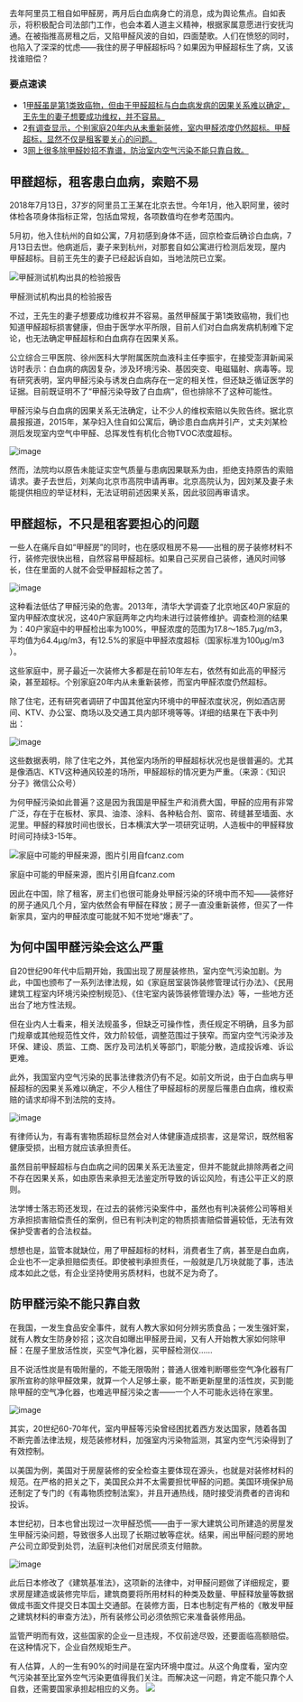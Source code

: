 去年阿里员工租自如甲醛房，两月后白血病身亡的消息，成为舆论焦点。自如表示，将积极配合司法部门工作，也会本着人道主义精神，根据家属意愿进行安抚沟通。在被指推高房租之后，又陷甲醛风波的自如，四面楚歌。人们在愤怒的同时，也陷入了深深的忧虑——我住的房子甲醛超标吗？如果因为甲醛超标生了病，又该找谁赔偿？

### 要点速读

*   1[甲醛虽是第1类致癌物，但由于甲醛超标与白血病发病的因果关系难以确定，王先生的妻子想要成功维权，并不容易。](javascript:void(0))
*   2[有调查显示，个别家庭20年内从未重新装修，室内甲醛浓度仍然超标。甲醛超标，显然不仅是租客要关心的问题。](javascript:void(0))
*   3[网上很多除甲醛妙招不靠谱，防治室内空气污染不能只靠自救。](javascript:void(0))

## 甲醛超标，租客患白血病，索赔不易

2018年7月13日，37岁的阿里员工王某在北京去世。今年1月，他入职阿里，彼时体检各项身体指标正常，包括血常规，各项数值均在参考范围内。

5月初，他入住杭州的自如公寓，7月初感到身体不适，回京检查后确诊白血病，7月13日去世。他病逝后，妻子来到杭州，对那套自如公寓进行检测后发现，屋内甲醛超标。目前王先生的妻子已经起诉自如，当地法院已立案。

![甲醛测试机构出具的检验报告](http://upload-images.jianshu.io/upload_images/6943526-5bcdcb6e76f0c264.jpg?imageMogr2/auto-orient/strip%7CimageView2/2/w/1240 "甲醛测试机构出具的检验报告")

甲醛测试机构出具的检验报告

不过，王先生的妻子想要成功维权并不容易。虽然甲醛属于第1类致癌物，我们也知道甲醛超标损害健康，但由于医学水平所限，目前人们对白血病发病机制难下定论，也无法确定甲醛超标和白血病存在因果关系。

公立综合三甲医院、徐州医科大学附属医院血液科主任李振宇，在接受澎湃新闻采访时表示：白血病的病因复杂，涉及环境污染、基因突变、电磁辐射、病毒等。现有研究表明，室内甲醛污染与诱发白血病存在一定的相关性，但还缺乏循证医学的证据。目前既证明不了“甲醛污染导致了白血病”，但也排除不了这种可能性。

甲醛污染与白血病的因果关系无法确定，让不少人的维权索赔以失败告终。据北京晨报报道，2015年，某孕妇入住自如公寓后，确诊患白血病并引产，丈夫刘某检测后发现室内空气中甲醛、总挥发性有机化合物TVOC浓度超标。

![image](http://upload-images.jianshu.io/upload_images/6943526-458d12b8f73f607e.jpg?imageMogr2/auto-orient/strip%7CimageView2/2/w/1240)

然而，法院均以原告未能证实空气质量与患病因果联系为由，拒绝支持原告的索赔请求。妻子去世后，刘某向北京市高院申请再审。北京高院认为，因刘某及妻子未能提供相应的举证材料，无法证明前述因果关系，因此驳回再审请求。

## 甲醛超标，不只是租客要担心的问题

一些人在痛斥自如“甲醛房”的同时，也在感叹租房不易——出租的房子装修材料不行，装修完很快出租，自然容易甲醛超标。如果自己买房自己装修，通风时间够长，住在里面的人就不会受甲醛超标之苦了。

![image](http://upload-images.jianshu.io/upload_images/6943526-eb114a8ceb5bea98.jpeg?imageMogr2/auto-orient/strip%7CimageView2/2/w/1240)

这种看法低估了甲醛污染的危害。2013年，清华大学调查了北京地区40户家庭的室内甲醛浓度状况，这40户家庭两年之内均未进行过装修维护。调查检测的结果为：40户家庭中的甲醛检出率为100%，甲醛浓度的范围为17.8～185.7μg/m3，平均值为64.4μg/m3，有12.5%的家庭中甲醛浓度超标（国家标准为100μg/m3 ）。

这些家庭中，房子最近一次装修大多都是在前10年左右，依然有如此高的甲醛污染，甚至超标。个别家庭20年内从未重新装修，而室内甲醛浓度仍然超标。

除了住宅，还有研究者调研了中国其他室内环境中的甲醛浓度状况，例如酒店房间、KTV、办公室、商场以及交通工具内部环境等等。详细的结果在下表中列出：

![image](http://upload-images.jianshu.io/upload_images/6943526-adacd935057299fd.jpg?imageMogr2/auto-orient/strip%7CimageView2/2/w/1240)

这些数据表明，除了住宅之外，其他室内场所的甲醛超标状况也是很普遍的。尤其是像酒店、KTV这种通风较差的场所，甲醛超标的情况更为严重。（来源：《知识分子》微信公众号）

为何甲醛污染如此普遍？这是因为我国是甲醛生产和消费大国，甲醛的应用有非常广泛，存在于在板材、家具、油漆、涂料、各种粘合剂、窗帘、砖缝甚至墙面、水泥里。甲醛的释放时间也很长，日本横滨大学一项研究证明，人造板中的甲醛释放时间可持续3-15年。

![家庭中可能的甲醛来源，图片引用自fcanz.com](http://upload-images.jianshu.io/upload_images/6943526-08994a7eab7358aa.jpg?imageMogr2/auto-orient/strip%7CimageView2/2/w/1240 "家庭中可能的甲醛来源，图片引用自fcanz.com")

家庭中可能的甲醛来源，图片引用自fcanz.com

因此在中国，除了租客，房主们也很可能身处甲醛污染的环境中而不知——装修好的房子通风几个月，室内依然会有甲醛在释放；房子一直没重新装修，但买了一件新家具，室内的甲醛浓度可能就不知不觉地“爆表”了。

## 为何中国甲醛污染会这么严重

自20世纪90年代中后期开始，我国出现了房屋装修热，室内空气污染加剧。为此，中国也颁布了一系列法律法规，如《家庭居室装饰装修管理试行办法》、《民用建筑工程室内环境污染控制规范》、《住宅室内装饰装修管理办法》等，一些地方还出台了地方性法规。

但在业内人士看来，相关法规虽多，但缺乏可操作性，责任规定不明确，且多为部门规章或其他规范性文件，效力阶较低，调整范围过于狭窄。而室内空气污染涉及环保、建设、质监、工商、医疗及司法机关等部门，职能分散，造成投诉难、诉讼更难。

此外，我国室内空气污染的民事法律救济仍有不足。如前文所说，由于白血病与甲醛超标的因果关系难以确定，不少人租住了甲醛超标的房屋后罹患白血病，维权索赔的请求却得不到法院的支持。

![image](http://upload-images.jianshu.io/upload_images/6943526-5c1ff420e59fe707.png?imageMogr2/auto-orient/strip%7CimageView2/2/w/1240)

有律师认为，有毒有害物质超标显然会对人体健康造成损害，这是常识，既然租客健康受损，出租方就应该承担责任。

虽然目前甲醛超标与白血病之间的因果关系无法鉴定，但并不能就此排除两者之间不存在因果关系，如由原告来承担无法鉴定所导致的诉讼风险，有违公平正义的原则。

法学博士落志筠还发现，在过去的装修污染案件中，虽然也有判决装修公司等相关方承担损害赔偿责任的案例，但已有判决判定的物质损害赔偿普遍较低，无法有效保护受害者的合法权益。

想想也是，监管本就缺位，用了甲醛超标的材料，消费者生了病，甚至是白血病，企业也不一定承担赔偿责任。即使被判承担责任，一般就是几万块就能了事，违法成本如此之低，有企业坚持使用劣质材料，也就不足为奇了。

## 防甲醛污染不能只靠自救

在我国，一发生食品安全事件，就有人教大家如何分辨劣质食品；一发生强奸案，就有人教女生防身妙招；这次自如曝出甲醛房丑闻，又有人开始教大家如何除甲醛：在屋子里放活性炭，买空气净化器，买甲醛检测仪……

且不说活性炭是有吸附量的，不能无限吸附；普通人很难判断哪些空气净化器有厂家所宣称的除甲醛效果，就算一个人足够土豪，能不断更新屋里的活性炭，买到能除甲醛的空气净化器，也难逃甲醛污染之害——一个人不可能永远待在家里。

![image](http://upload-images.jianshu.io/upload_images/6943526-e35639ea9d15290c.jpg?imageMogr2/auto-orient/strip%7CimageView2/2/w/1240)

其实，20世纪60-70年代，室内甲醛等污染曾经困扰着西方发达国家，随着各国不断完善法律法规，规范装修材料，加强室内污染物监测，其室内空气污染得到了有效控制。

以美国为例，美国对于房屋装修的安全检查主要体现在源头，也就是对装修材料的规范。在严格的把关之下，美国民众并不太需要担忧甲醛的问题。美国环境保护局还制定了专门的《有毒物质控制法案》，并且开通热线，随时接受消费者的咨询和投诉。

本世纪初，日本也曾出现过一次甲醛恐慌——由于一家大建筑公司所建造的房屋发生甲醛污染问题，导致很多人出现了长期过敏等症状。结果，闹出甲醛问题的房地产公司立即受到处罚，法庭判决他们对居民须支付赔款。

![image](http://upload-images.jianshu.io/upload_images/6943526-34bcfa40416647bf.jpg?imageMogr2/auto-orient/strip%7CimageView2/2/w/1240)

此后日本修改了《建筑基准法》，这项新的法律中，对甲醛问题做了详细规定，要求房屋建造或装修完毕后，建筑商要将所用材料的种类及数量、甲醛释放量等数据做成书面文件提交日本国土交通部。在装修方面，日本也制定有严格的《散发甲醛之建筑材料的审查方法》，所有装修公司必须依照它来准备装修用品。

监管严明而有效，这些国家的企业一旦违规，不仅前途尽毁，还要面临高额赔偿。在这种情况下，企业自然规矩生产。

有人估算，人的一生有90%的时间是在室内环境中度过。从这个角度看，室内空气污染甚至比室外空气污染更值得我们关注。而解决这一问题，肯定不能只靠个人自救，还需要国家承担起相应的义务。
![](https://upload-images.jianshu.io/upload_images/6943526-4e59304183bec101.gif?imageMogr2/auto-orient/strip)
